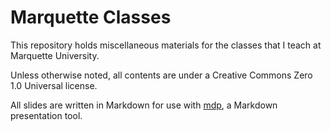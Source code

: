 # Marquette Classes
This repository holds miscellaneous materials for the classes that I teach at Marquette University. 

Unless otherwise noted, all contents are under a Creative Commons Zero 1.0 Universal license.

All slides are written in Markdown for use with [mdp](https://github.com/visit1985/mdp), a Markdown presentation tool.
